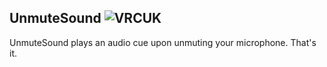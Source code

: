 ## UnmuteSound ![VRCUK](https://img.shields.io/badge/VRChatUtilityKit-required-orange?style=flat-square)

UnmuteSound plays an audio cue upon unmuting your microphone. That's it.